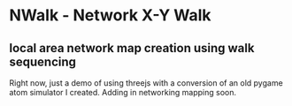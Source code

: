 # NWalk - Network X-Y Walk
## local area network map creation using walk sequencing

Right now, just a demo of using threejs with a conversion of an old pygame atom simulator I created. Adding in networking mapping soon.
